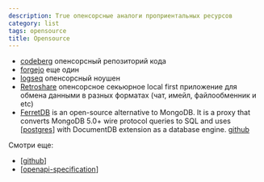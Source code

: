 ```yaml
---
description: True опенсорсные аналоги проприентальных ресурсов
category: list
tags: opensource
title: Opensource
---
```


- [codeberg](https://codeberg.org/) опенсорсный  репозиторий кода
- [forgejo](https://forgejo.org/) еще один
- [logseq](https://logseq.com/) опенсорсный ноушен
- [Retroshare](https://retroshare.cc/) опенсорсное секьюрное local first приложение для обмена данными в разных форматах (чат, имейл, файлообменник и etc)
- [FerretDB](https://www.ferretdb.com/) is an open-source alternative to MongoDB. It is a proxy that converts MongoDB 5.0+ wire protocol queries to SQL and uses [[postgres]] with DocumentDB extension as a database engine. [github](https://github.com/ferretdb/ferretdb)

Смотри еще:

- [[github]]
- [[openapi-specification]]

[//begin]: # "Autogenerated link references for markdown compatibility"
[postgres]: ../notes/postgres "Postgres"
[github]: ../tag/github "Tag: github"
[openapi-specification]: ../notes/openapi-specification "Open-api v3 спецификация"
[//end]: # "Autogenerated link references"